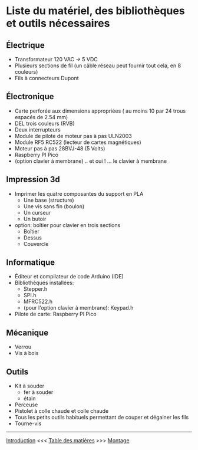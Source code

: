 # Liste du matériel, des bibliothèques et outils nécessaires

## Électrique
* Transformateur 120 VAC -> 5 VDC
* Plusieurs sections de fil (un câble réseau peut fournir tout cela, en 8 couleurs)
* Fils à connecteurs Dupont

## Électronique
* Carte perforée aux dimensions appropriées ( au moins 10 par 24 trous espacés de 2.54 mm)
* DEL trois couleurs (RVB)
* Deux interrupteurs
* Module de pilote de moteur pas à pas ULN2003
* Module RF5 RC522  (lecteur de cartes magnétiques)
* Moteur pas à pas 28BVJ-48 (5 Volts)
* Raspberry PI Pico
* (option clavier à membrane) .. et oui ! ... le clavier à membrane 

## Impression 3d
* Imprimer les quatre composantes du support en PLA
    * Une base (structure)
    * Une vis sans fin (boulon)
    * Un curseur
    * Un butoir
* option: boîtier pour clavier en trois sections
    * Boîtier
    * Dessus
    * Couvercle

## Informatique
* Éditeur et compilateur de code Arduino (IDE)
* Bibliothèques installées: 
    * Stepper.h
    * SPI.h
    * MFRC522.h
    * (pour l'option clavier à membrane): Keypad.h
* Pilote de carte: Raspberry PI Pico

## Mécanique
* Verrou
* Vis à bois

## Outils
* Kit à souder
    * fer à souder
    * étain
* Perceuse
* Pistolet à colle chaude et colle chaude
* Tous les petits outils habituels permettant de couper et dégainer les fils
* Tourne-vis

---

[Introduction](01_Introduction_Presentation.md)  <<<  [Table des matières](README.md)   >>>    [Montage](03_Montage.md)
